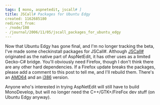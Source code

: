 ```yaml
---
tags: [ mono, aspnetedit, jscall# ]
title: JSCall# Packages for Ubuntu Edgy
created: 1162685180
redirect_from:
- /node/108
- /journal/2006/11/05/jscall_packages_for_ubuntu_edgy
---
```

Now that Ubuntu Edgy has gone final, and I'm no longer tracking the beta, I've
made some checkinstall packages for JSCall#. Although
[JSCall#](http://svn.myrealbox.com/viewcvs/trunk/jscall-sharp) originated as the
native part of AspNetEdit, it has other uses as a limited Gecko-C#
bridge.<!--break--> You'll obviously need Firefox, though I don't think there
are any other hard dependencies. If a Firefox update breaks the packages, please
add a comment to this post to tell me, and I'll rebuild them. There's an
[AMD64](/files/releases/jscall-cil_0.0.2-1_amd64.deb) and an
[i386](/files/releases/jscall-cil_0.0.2-1_i386.deb) version.

Anyone who's interested in trying AspNetEdit will still have to build
MonoDevelop, but will no longer need the C++/GTK+/FireFox dev stuff (on Ubuntu
Edgy anyway).
